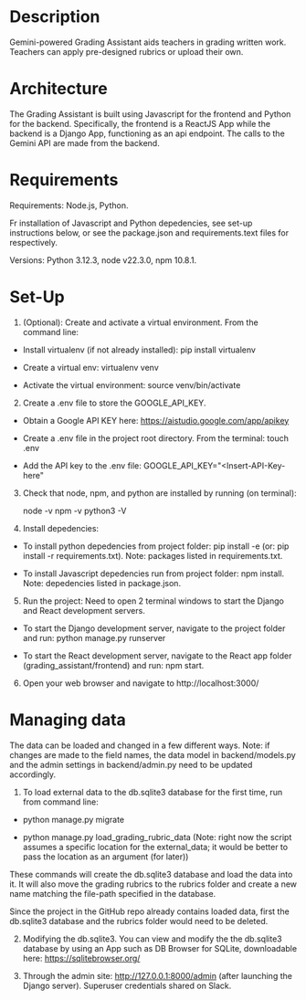 # Description
Gemini-powered Grading Assistant aids teachers in grading written work. Teachers can apply pre-designed rubrics or upload their own.

# Architecture

The Grading Assistant is built using Javascript for the frontend and Python for the backend. Specifically, the frontend is a ReactJS App while the backend is a Django App, functioning as an api endpoint. The calls to the Gemini API are made from the backend.

# Requirements

Requirements: Node.js, Python.

Fr installation of Javascript and Python depedencies, see set-up instructions below, or see the package.json and requirements.text files for respectively.

Versions: Python 3.12.3, node v22.3.0, npm 10.8.1.

# Set-Up

1. (Optional): Create and activate a virtual environment. From the command line:

  * Install virtualenv (if not already installed): pip install virtualenv

  * Create a virtual env: virtualenv venv

  * Activate the virtual environment: source venv/bin/activate

2. Create a .env file to store the GOOGLE_API_KEY.

  * Obtain a Google API KEY here: https://aistudio.google.com/app/apikey

  * Create a .env file in the project root directory. From the terminal: touch .env

  * Add the API key to the .env file: GOOGLE_API_KEY="<Insert-API-Key-here"

3. Check that node, npm, and python are installed by running (on terminal):

    node -v
    npm -v
    python3 -V

4. Install depedencies:

  * To install python depedencies from project folder: pip install -e (or: pip install -r requirements.txt). Note: packages listed in requirements.txt.

  * To install Javascript depedencies run from project folder: npm install. Note: depedencies listed in package.json.

5. Run the project: Need to open 2 terminal windows to start the Django and React development servers.

* To start the Django development server, navigate to the project folder and run: python manage.py runserver

* To start the React development server, navigate to the React app folder (grading_assistant/frontend) and run: npm start.

6. Open your web browser and navigate to http://localhost:3000/

# Managing data

The data can be loaded and changed in a few different ways. Note: if changes are made to the field names, the data model in backend/models.py and the admin settings in backend/admin.py need to be updated accordingly.

1. To load external data to the db.sqlite3 database for the first time, run from command line:

* python manage.py migrate

* python manage.py load_grading_rubric_data (Note: right now the script assumes a specific location for the external_data; it would be better to pass the location as an argument (for later))

These commands will create the db.sqlite3 database and load the data into it. It will also move the grading rubrics to the rubrics folder and create a new name matching the file-path specified in the database.

Since the project in the GitHub repo already contains loaded data, first the db.sqlite3 database and the rubrics folder would need to be deleted.

2. Modifying the db.sqlite3. You can view and modify the the db.sqlite3 database by using an App such as DB Browser for SQLite, downloadable here: https://sqlitebrowser.org/

3. Through the admin site: http://127.0.0.1:8000/admin (after launching the Django server). Superuser credentials shared on Slack.
